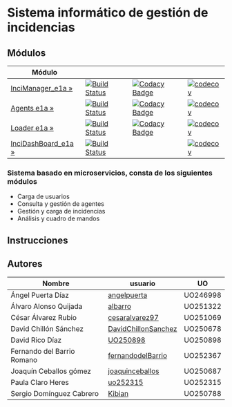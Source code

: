 # Sistema informático de gestión de incidencias
## Módulos
| Módulo | | | | 
|---------------------|---|---|---|
| [InciManager_e1a »](https://github.com/Arquisoft/InciManager_e1a/) | [![Build Status](https://travis-ci.org/Arquisoft/InciManager_e1a.svg?branch=master)](https://travis-ci.org/Arquisoft/InciManager_e1a) | [![Codacy Badge](https://api.codacy.com/project/badge/Grade/6b9e962e78224811933f6fc1025a2b3f)](https://www.codacy.com/app/TonyMarin/InciManager_e1a?utm_source=github.com&amp;utm_medium=referral&amp;utm_content=Arquisoft/InciManager_e1a&amp;utm_campaign=Badge_Grade)|[![codecov](https://codecov.io/gh/Arquisoft/InciManager_e1a/branch/master/graph/badge.svg)](https://codecov.io/gh/Arquisoft/InciManager_e1a) 
| [Agents e1a »](https://github.com/Arquisoft/Agents_e1a/) | [![Build Status](https://travis-ci.org/Arquisoft/Agents_e1a.svg?branch=master)](https://travis-ci.org/Arquisoft/Agents_e1a) | [![Codacy Badge](https://api.codacy.com/project/badge/Grade/52c0a7fa26854206a17e11d781bd421c)](https://www.codacy.com/app/jelabra/Agents_e1a?utm_source=github.com&amp;utm_medium=referral&amp;utm_content=Arquisoft/Agents_e1a&amp;utm_campaign=Badge_Grade)|[![codecov](https://codecov.io/gh/Arquisoft/Agents_e1a/branch/master/graph/badge.svg)](https://codecov.io/gh/Arquisoft/Agents_e1a) 
| [Loader e1a »](https://github.com/Arquisoft/Loader_e1a/) | [![Build Status](https://travis-ci.org/Arquisoft/Loader_e1a.svg?branch=master)](https://travis-ci.org/Arquisoft/Loader_e1a) | [![Codacy Badge](https://api.codacy.com/project/badge/Grade/6fad6fe134c1434cb0b9384d851821c8)](https://www.codacy.com/app/jelabra/Loader_e1a?utm_source=github.com&amp;utm_medium=referral&amp;utm_content=Arquisoft/Loader_e1a&amp;utm_campaign=Badge_Grade)|[![codecov](https://codecov.io/gh/Arquisoft/Loader_e1a/branch/master/graph/badge.svg)](https://codecov.io/gh/Arquisoft/Loader_e1a) | 
| [InciDashBoard_e1a »](https://github.com/Arquisoft/InciDashboard_e1a/) | [![Build Status](https://travis-ci.org/Arquisoft/InciDashboard_e1a.svg?branch=master)](https://travis-ci.org/Arquisoft/InciDashboard_e1a) | | [![codecov](https://codecov.io/gh/Arquisoft/InciDashboard_e3b/branch/master/graph/badge.svg)](https://codecov.io/gh/Arquisoft/InciDashboard_e1a) | 


### Sistema basado en microservicios, consta de los siguientes módulos
* Carga de usuarios
* Consulta y gestión de agentes
* Gestión y carga de incidencias
* Análisis y cuadro de mandos

## Instrucciones 

## Autores

Nombre | usuario | UO
--- | --- | ---
Ángel Puerta Díaz | [angelpuerta](https://github.com/angelpuerta) | UO246998
Álvaro Alonso Quijada | [albarro](https://github.com/albarro) | UO251322
César Álvarez Rubio | [cesaralvarez97](https://github.com/cesaralvarez97) | UO251069
David Chillón Sánchez | [DavidChillonSanchez](https://github.com/DavidChillonSanchez) | UO250678
David Rico Díaz | [UO250898](https://github.com/UO250898) | UO250898
Fernando del Barrio Romano | [fernandodelBarrio](https://github.com/fernandodelBarrio) | UO252367 
Joaquín Ceballos gómez | [joaquinceballos](https://github.com/joaquinceballos) | UO250687
Paula Claro Heres | [uo252315](https://github.com/uo252315) | UO252315
Sergio Domínguez Cabrero | [Kibian](https://github.com/Kibian) | UO250788
